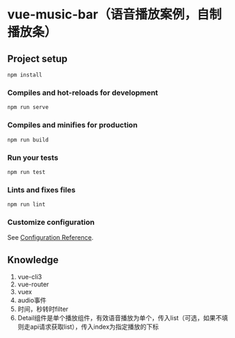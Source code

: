 # vue-music-bar（语音播放案例，自制播放条）

## Project setup
```
npm install
```

### Compiles and hot-reloads for development
```
npm run serve
```

### Compiles and minifies for production
```
npm run build
```

### Run your tests
```
npm run test
```

### Lints and fixes files
```
npm run lint
```

### Customize configuration
See [Configuration Reference](https://cli.vuejs.org/config/).

## Knowledge
1. vue-cli3
2. vue-router
3. vuex
4. audio事件
5. 时间，秒转时filter
6. Detail组件是单个播放组件，有效语音播放为单个，传入list（可选，如果不填则走api请求获取list），传入index为指定播放的下标
